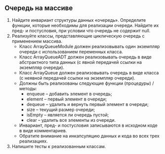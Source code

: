 ## Очередь на массиве
1. Найдите инвариант структуры данных «очередь». Определите функции, которые необходимы для реализации очереди. Найдите их пред- и постусловия, при условии что очередь не содержит null.
2. Реализуйте классы, представляющие циклическую очередь с применением массива.
	- Класс ArrayQueueModule должен реализовывать один экземпляр очереди с использованием 	переменных класса.
	- Класс ArrayQueueADT должен реализовывать очередь в виде абстрактного типа данных (с 	явной передачей ссылки на экземпляр очереди).
	- Класс ArrayQueue должен реализовывать очередь в виде класса (с неявной передачей ссылки 	на экземпляр очереди).
	- Должны быть реализованы следующие функции (процедуры) / методы:
		+ enqueue – добавить элемент в очередь;
		+ element – первый элемент в очереди;
		+ dequeue – удалить и вернуть первый элемент в очереди;
		+ size – текущий размер очереди;
		+ isEmpty – является ли очередь пустой;
		+ clear – удалить все элементы из очереди.
	- Инвариант, пред- и постусловия записываются в исходном коде в виде комментариев.
	- Обратите внимание на инкапсуляцию данных и кода во всех трех реализациях.
3. Напишите тесты к реализованным классам.

